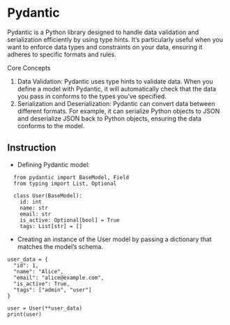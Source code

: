 # Pydantic
Pydantic is a Python library designed to handle data validation and serialization efficiently by using type hints. It’s particularly useful when you want to enforce data types and constraints on your data, ensuring it adheres to specific formats and rules.

Core Concepts
1. Data Validation: Pydantic uses type hints to validate data. When you define a model with Pydantic, it will automatically check that the data you pass in conforms to the types you’ve specified.
2. Serialization and Deserialization: Pydantic can convert data between different formats. For example, it can serialize Python objects to JSON and deserialize JSON back to Python objects, ensuring the data conforms to the model.

## Instruction
* Defining Pydantic model:
```
  from pydantic import BaseModel, Field
  from typing import List, Optional

  class User(BaseModel):
    id: int
    name: str
    email: str
    is_active: Optional[bool] = True
    tags: List[str] = []
```
  * Creating an instance of the User model by passing a dictionary that matches the model’s schema.
  ```
  user_data = {
    "id": 1,
    "name": "Alice",
    "email": "alice@example.com",
    "is_active": True,
    "tags": ["admin", "user"]
  }

  user = User(**user_data)
  print(user)
  ```
